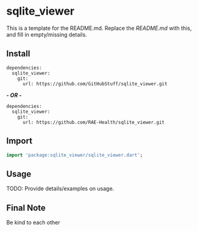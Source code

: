 # sqlite_viewer

This is a template for the README.md. Replace the *README.md* with this, and fill in empty/missing details.

## Install

```text
dependencies:
  sqlite_viewer:
    git:
      url: https://github.com/GitHubStuff/sqlite_viewer.git
```

***- OR -***

```text
dependencies:
  sqlite_viewer:
    git:
      url: https://github.com/RAE-Health/sqlite_viewer.git
```

## Import

```dart
import 'package:sqlite_viewer/sqlite_viewer.dart';
```

## Usage

TODO: Provide details/examples on usage.

## Final Note

Be kind to each other
